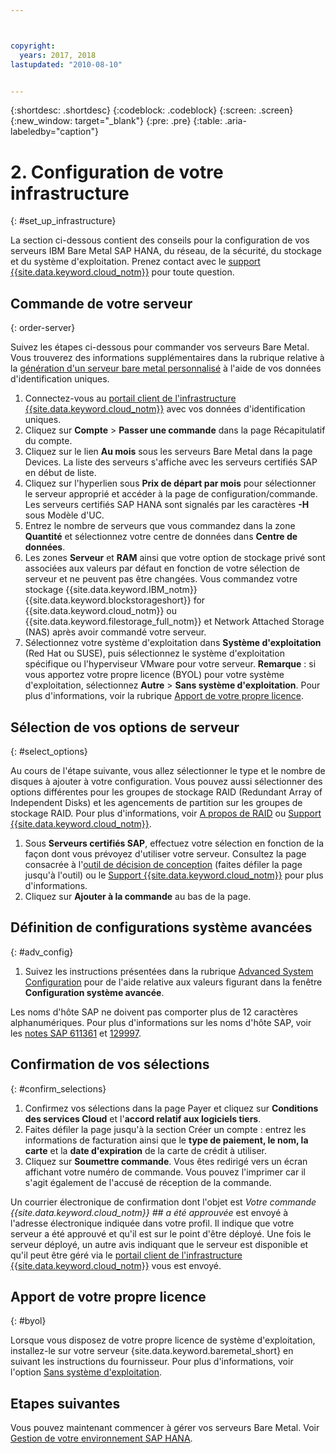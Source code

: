 ```yaml
---



copyright:
  years: 2017, 2018
lastupdated: "2010-08-10"


---
```


{:shortdesc: .shortdesc}
{:codeblock: .codeblock}
{:screen: .screen}
{:new_window: target="_blank"}
{:pre: .pre}
{:table: .aria-labeledby="caption"}

# 2. Configuration de votre infrastructure
{: #set_up_infrastructure}

La section ci-dessous contient des conseils pour la configuration de vos serveurs IBM Bare Metal SAP HANA, du réseau, de la sécurité, du stockage et du système d'exploitation. Prenez contact avec le [support {{site.data.keyword.cloud_notm}}](https://console.bluemix.net/docs/get-support/howtogetsupport.html#getting-customer-support) pour toute question.

## Commande de votre serveur
{: order-server}

Suivez les étapes ci-dessous pour commander vos serveurs Bare Metal. Vous trouverez des informations supplémentaires dans la rubrique relative à la [génération d'un serveur bare metal personnalisé](https://console.bluemix.net/docs/bare-metal/baremetal-provision.html#building-a-custom-bare-metal-server) à l'aide de vos données d'identification uniques.

1. Connectez-vous au [portail client de l'infrastructure {{site.data.keyword.cloud_notm}}](https://control.softlayer.com) avec vos données d'identification uniques.
2. Cliquez sur **Compte** > **Passer une commande** dans la page Récapitulatif du compte.
3. Cliquez sur le lien **Au mois** sous les serveurs Bare Metal dans la page Devices. La liste des serveurs s'affiche avec les serveurs certifiés SAP en début de liste.
4. Cliquez sur l'hyperlien sous **Prix de départ par mois** pour sélectionner le serveur approprié et accéder à la page de configuration/commande. Les serveurs certifiés SAP HANA sont signalés par les caractères **-H** sous Modèle d'UC.  
5. Entrez le nombre de serveurs que vous commandez dans la zone **Quantité** et sélectionnez votre centre de données dans **Centre de données**.
6. Les zones **Serveur** et **RAM** ainsi que votre option de stockage privé sont associées aux valeurs par défaut en fonction de votre sélection de serveur et ne peuvent pas être changées. Vous commandez votre stockage {{site.data.keyword.IBM_notm}} {{site.data.keyword.blockstorageshort}} for {{site.data.keyword.cloud_notm}} ou {{site.data.keyword.filestorage_full_notm}} et Network Attached Storage (NAS) après avoir commandé votre serveur.
7. Sélectionnez votre système d'exploitation dans **Système d'exploitation** (Red Hat ou SUSE), puis sélectionnez le système d'exploitation spécifique ou l'hyperviseur VMware pour votre serveur. **Remarque** : si vous apportez votre propre licence (BYOL) pour votre système d'exploitation, sélectionnez **Autre** > **Sans système d'exploitation**. Pour plus d'informations, voir la rubrique [Apport de votre propre licence](#byol).

## Sélection de vos options de serveur
{: #select_options}

Au cours de l'étape suivante, vous allez sélectionner le type et le nombre de disques à ajouter à votre configuration. Vous pouvez aussi sélectionner des options différentes pour les groupes de stockage RAID (Redundant Array of Independent Disks) et les agencements de partition sur les groupes de stockage RAID. Pour plus d'informations, voir [A propos de RAID](https://console.bluemix.net/docs/bare-metal/what-raid.html#about-raid) ou [Support {{site.data.keyword.cloud_notm}}](https://console.bluemix.net/docs/get-support/howtogetsupport.html#getting-customer-support).

1. Sous **Serveurs certifiés SAP**, effectuez votre sélection en fonction de la façon dont vous prévoyez d'utiliser votre serveur. Consultez la page consacrée à l'[outil de décision de conception](https://github.com/ibm-cloud-architecture/infrastructure-design-decision-tool) (faites défiler la page jusqu'à l'outil) ou le [Support {{site.data.keyword.cloud_notm}}](https://console.bluemix.net/docs/get-support/howtogetsupport.html#getting-customer-support) pour plus d'informations.
2. Cliquez sur **Ajouter à la commande** au bas de la page.

## Définition de configurations système avancées
{: #adv_config}

1. Suivez les instructions présentées dans la rubrique [Advanced System Configuration](https://console.bluemix.net/docs/bare-metal/baremetal-provision.html#advanced-server-configuration-options) pour de l'aide relative aux valeurs figurant dans la fenêtre **Configuration système avancée**.

Les noms d'hôte SAP ne doivent pas comporter plus de 12 caractères alphanumériques. Pour plus d'informations sur les noms d'hôte SAP, voir les [notes SAP 611361](https://launchpad.support.sap.com/#/611361) et [129997](https://launchpad.support.sap.com/#/129997). 

## Confirmation de vos sélections
{: #confirm_selections}

1. Confirmez vos sélections dans la page Payer et cliquez sur **Conditions des services Cloud** et l'**accord relatif aux logiciels tiers**.
2. Faites défiler la page jusqu'à la section Créer un compte : entrez les informations de facturation ainsi que le **type de paiement, le nom, la carte** et la **date d'expiration** de la carte de crédit à utiliser.
3. Cliquez sur **Soumettre commande**. Vous êtes redirigé vers un écran affichant votre numéro de commande. Vous pouvez l'imprimer car il s'agit également de l'accusé de réception de la commande.

Un courrier électronique de confirmation dont l'objet est _Votre commande {{site.data.keyword.cloud_notm}} ## a été approuvée_ est envoyé à l'adresse électronique indiquée dans votre profil. Il indique que votre serveur a été approuvé et qu'il est sur le point d'être déployé. Une fois le serveur déployé, un autre avis indiquant que le serveur est disponible et qu'il peut être géré via le [portail client de l'infrastructure {{site.data.keyword.cloud_notm}}](https://control.softlayer.com) vous est envoyé.

## Apport de votre propre licence
{: #byol}

Lorsque vous disposez de votre propre licence de système d'exploitation, installez-le sur votre serveur {site.data.keyword.baremetal_short} en suivant les instructions du fournisseur. Pour plus d'informations, voir l'option [Sans système d'exploitation](https://console.bluemix.net/docs/bare-metal/introduction-no-os.html#how-to-install-an-operating-system-on-a-no-os-server-).

## Etapes suivantes

Vous pouvez maintenant commencer à gérer vos serveurs Bare Metal. Voir [Gestion de votre environnement SAP HANA](/docs/infrastructure/sap-hana/hana-manage-environment.html).

